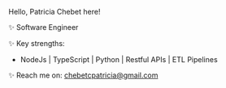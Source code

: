 Hello, Patricia Chebet here!

✨ Software Engineer

✨ Key strengths: 
-  NodeJs | TypeScript | Python | Restful APIs | ETL Pipelines

✨ Reach me on: chebetcpatricia@gmail.com

<!--
**PatriciaChebet/PatriciaChebet** is a ✨ _special_ ✨ repository because its `README.md` (this file) appears on your GitHub profile.

Here are some ideas to get you started:
- 
-->

